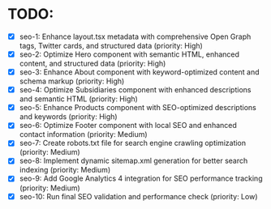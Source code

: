 # TODO:

- [x] seo-1: Enhance layout.tsx metadata with comprehensive Open Graph tags, Twitter cards, and structured data (priority: High)
- [x] seo-2: Optimize Hero component with semantic HTML, enhanced content, and structured data (priority: High)
- [x] seo-3: Enhance About component with keyword-optimized content and schema markup (priority: High)
- [x] seo-4: Optimize Subsidiaries component with enhanced descriptions and semantic HTML (priority: High)
- [x] seo-5: Enhance Products component with SEO-optimized descriptions and keywords (priority: High)
- [x] seo-6: Optimize Footer component with local SEO and enhanced contact information (priority: Medium)
- [x] seo-7: Create robots.txt file for search engine crawling optimization (priority: Medium)
- [x] seo-8: Implement dynamic sitemap.xml generation for better search indexing (priority: Medium)
- [x] seo-9: Add Google Analytics 4 integration for SEO performance tracking (priority: Medium)
- [x] seo-10: Run final SEO validation and performance check (priority: Low)
